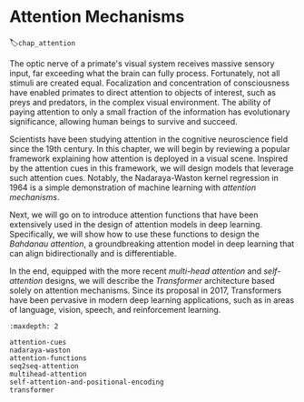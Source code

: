 # Attention Mechanisms
:label:`chap_attention`

The optic nerve of a primate's visual system
receives massive sensory input,
far exceeding what the brain can fully process.
Fortunately,
not all stimuli are created equal.
Focalization and concentration of consciousness 
have enabled primates to direct attention
to objects of interest,
such as preys and predators, 
in the complex visual environment.
The ability of paying attention to 
only a small fraction of the information
has evolutionary significance,
allowing human beings 
to survive and succeed.

Scientists have been studying attention 
in the cognitive neuroscience field
since the 19th century.
In this chapter,
we will begin by reviewing a popular framework
explaining how attention is deployed in a visual scene.
Inspired by the attention cues in this framework,
we will design models
that leverage such attention cues.
Notably, the Nadaraya-Waston kernel regression
in 1964 is a simple demonstration of machine learning with *attention mechanisms*.

Next, we will go on to introduce attention functions 
that have been extensively used in 
the design of attention models in deep learning.
Specifically,
we will show how to use these functions
to design the *Bahdanau attention*,
a groundbreaking attention model in deep learning
that can align bidirectionally and is differentiable.

In the end,
equipped with 
the more recent
*multi-head attention*
and *self-attention* designs,
we will describe the *Transformer* architecture
based solely on attention mechanisms.
Since its proposal in 2017,
Transformers
have been pervasive in modern 
deep learning applications,
such as in areas of
language,
vision, speech,
and reinforcement learning.



```toc
:maxdepth: 2

attention-cues
nadaraya-waston
attention-functions
seq2seq-attention
multihead-attention
self-attention-and-positional-encoding
transformer
```

